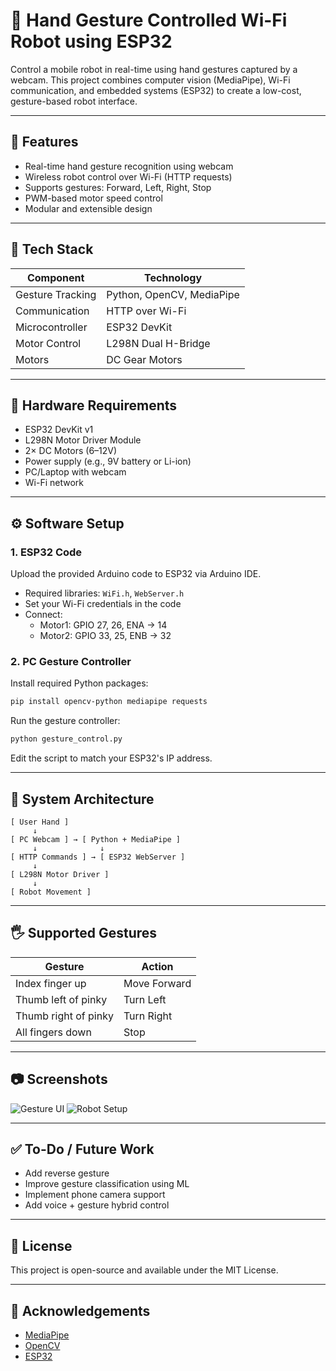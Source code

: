 
# 🤖 Hand Gesture Controlled Wi-Fi Robot using ESP32

Control a mobile robot in real-time using hand gestures captured by a webcam. This project combines computer vision (MediaPipe), Wi-Fi communication, and embedded systems (ESP32) to create a low-cost, gesture-based robot interface.

---

## 📌 Features

- Real-time hand gesture recognition using webcam
- Wireless robot control over Wi-Fi (HTTP requests)
- Supports gestures: Forward, Left, Right, Stop
- PWM-based motor speed control
- Modular and extensible design

---

## 🧰 Tech Stack

| Component        | Technology             |
|------------------|------------------------|
| Gesture Tracking | Python, OpenCV, MediaPipe |
| Communication    | HTTP over Wi-Fi        |
| Microcontroller  | ESP32 DevKit           |
| Motor Control    | L298N Dual H-Bridge     |
| Motors           | DC Gear Motors         |

---

## 🔧 Hardware Requirements

- ESP32 DevKit v1
- L298N Motor Driver Module
- 2× DC Motors (6–12V)
- Power supply (e.g., 9V battery or Li-ion)
- PC/Laptop with webcam
- Wi-Fi network

---

## ⚙️ Software Setup

### 1. ESP32 Code

Upload the provided Arduino code to ESP32 via Arduino IDE.

- Required libraries: `WiFi.h`, `WebServer.h`
- Set your Wi-Fi credentials in the code
- Connect:
  - Motor1: GPIO 27, 26, ENA → 14
  - Motor2: GPIO 33, 25, ENB → 32

### 2. PC Gesture Controller

Install required Python packages:
```bash
pip install opencv-python mediapipe requests
```

Run the gesture controller:
```bash
python gesture_control.py
```

Edit the script to match your ESP32's IP address.

---

## 🧠 System Architecture

```
[ User Hand ]
     ↓
[ PC Webcam ] → [ Python + MediaPipe ]
     ↓              ↓
[ HTTP Commands ] → [ ESP32 WebServer ]
     ↓
[ L298N Motor Driver ]
     ↓
[ Robot Movement ]
```

---

## 🖐️ Supported Gestures

| Gesture       | Action           |
|---------------|------------------|
| Index finger up | Move Forward   |
| Thumb left of pinky | Turn Left  |
| Thumb right of pinky | Turn Right |
| All fingers down | Stop          |

---

## 📷 Screenshots

![Gesture UI](assets/gesture_ui.png)
![Robot Setup](assets/robot_setup.jpg)

---

## ✅ To-Do / Future Work

- Add reverse gesture
- Improve gesture classification using ML
- Implement phone camera support
- Add voice + gesture hybrid control

---

## 📄 License

This project is open-source and available under the MIT License.

---

## 🙌 Acknowledgements

- [MediaPipe](https://google.github.io/mediapipe/)
- [OpenCV](https://opencv.org/)
- [ESP32](https://www.espressif.com/)
